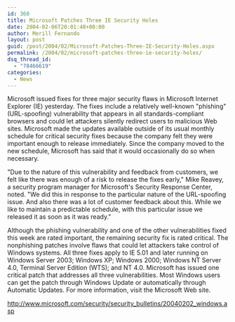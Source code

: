 ```yaml
---
id: 360
title: Microsoft Patches Three IE Security Holes
date: 2004-02-06T20:01:48+00:00
author: Merill Fernando
layout: post
guid: /post/2004/02/Microsoft-Patches-Three-IE-Security-Holes.aspx
permalink: /2004/02/microsoft-patches-three-ie-security-holes/
dsq_thread_id:
  - "78466619"
categories:
  - News
---
```

<body xmlns="http://www.w3.org/1999/xhtml">
    <div class="Section1">
        <p class="MsoNormal">
            Microsoft issued fixes for three major security flaws in Microsoft Internet Explorer
            (IE) yesterday. The fixes include a relatively well-known "phishing" (URL-spoofing)
            vulnerability that appears in all standards-compliant browsers and could let attackers
            silently redirect users to malicious Web sites. Microsoft made the updates available
            outside of its usual monthly schedule for critical security fixes because the company
            felt they were important enough to release immediately. Since the company moved to
            the new schedule, Microsoft has said that it would occasionally do so when necessary.
        </p>
        <p class="MsoNormal">
            "Due to the nature of this vulnerability and feedback from customers, we felt like
            there was enough of a risk to release the fixes early," Mike Reavey, a security program
            manager for Microsoft's Security Response Center, noted. "We did this in response
            to the particular nature of the URL-spoofing issue. And also there was a lot of customer
            feedback about this. While we like to maintain a predictable schedule, with this particular
            issue we released it as soon as it was ready."
        </p>
        <p class="MsoNormal">
            Although the phishing vulnerability and one of the other vulnerabilities fixed this
            week are rated important, the remaining security fix is rated critical. The nonphishing
            patches involve flaws that could let attackers take control of Windows systems. All
            three fixes apply to IE 5.01 and later running on Windows Server 2003; Windows XP;
            Windows 2000; Windows NT Server 4.0, Terminal Server Edition (WTS); and NT 4.0. Microsoft
            has issued one critical patch that addresses all three vulnerabilities. Most Windows
            users can get the patch through Windows Update or automatically through Automatic
            Updates. For more information, visit the Microsoft Web site.
        </p>
        <p class="MsoNormal">
            <a href="http://www.microsoft.com/security/security_bulletins/20040202_windows.asp">http://www.microsoft.com/security/security_bulletins/20040202_windows.asp</a>
        </p>
    </div>
</body>
